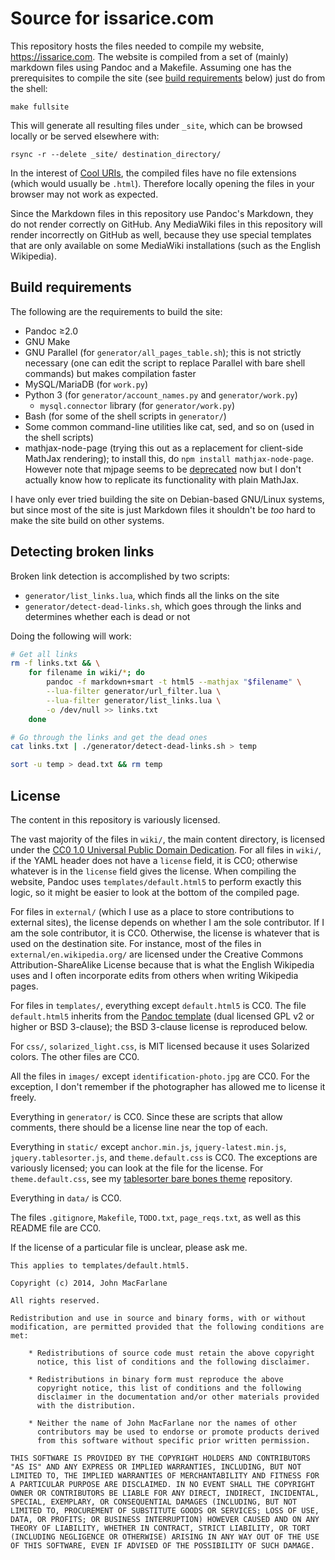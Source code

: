 # Source for issarice.com

This repository hosts the files needed to compile my website,
<https://issarice.com>.  The website is compiled from a set of (mainly)
markdown files using Pandoc and a Makefile. Assuming one has the prerequisites
to compile the site (see [build requirements](#build-requirements) below) just
do from the shell:

    make fullsite

This will generate all resulting files under `_site`, which can be browsed
locally or be served elsewhere with:

    rsync -r --delete _site/ destination_directory/

In the interest of [Cool URIs][cool], the compiled files have no file
extensions (which would usually be `.html`).  Therefore locally opening the files
in your browser may not work as expected.

Since the Markdown files in this repository use Pandoc's
Markdown, they do not render correctly on GitHub.
Any MediaWiki files in this repository will render incorrectly on GitHub as
well, because they use special templates that are only available on some
MediaWiki installations (such as the English Wikipedia).

## Build requirements

The following are the requirements to build the site:

- Pandoc ≥2.0
- GNU Make
- GNU Parallel (for `generator/all_pages_table.sh`); this is not strictly
  necessary (one can edit the script to replace Parallel with bare shell
  commands) but makes compilation faster
- MySQL/MariaDB (for `work.py`)
- Python 3 (for `generator/account_names.py` and `generator/work.py`)
  - `mysql.connector` library (for `generator/work.py`)
- Bash (for some of the shell scripts in `generator/`)
- Some common command-line utilities like cat, sed, and so on (used in the
  shell scripts)
- mathjax-node-page (trying this out as a replacement for client-side MathJax rendering);
  to install this, do `npm install mathjax-node-page`. However note that mjpage
  seems to be [deprecated](https://github.com/pkra/mathjax-node-page/issues/87) now
  but I don't actually know how to replicate its functionality with plain MathJax.

I have only ever tried building the site on Debian-based GNU/Linux systems, but since most of the site is just Markdown files it shouldn't be *too* hard to make the site build on other systems.

## Detecting broken links

Broken link detection is accomplished by two scripts:

- `generator/list_links.lua`, which finds all the links on the site
- `generator/detect-dead-links.sh`, which goes through the links and determines
  whether each is dead or not

Doing the following will work:

```bash
# Get all links
rm -f links.txt && \
    for filename in wiki/*; do
        pandoc -f markdown+smart -t html5 --mathjax "$filename" \
        --lua-filter generator/url_filter.lua \
        --lua-filter generator/list_links.lua \
        -o /dev/null >> links.txt
    done

# Go through the links and get the dead ones
cat links.txt | ./generator/detect-dead-links.sh > temp

sort -u temp > dead.txt && rm temp
```

## License

The content in this repository is variously licensed.

The vast majority of the files in `wiki/`, the main content directory, is
licensed under the [CC0 1.0 Universal Public Domain Dedication][cc0].
For all files in `wiki/`, if the YAML header does not have a `license` field,
it is CC0; otherwise whatever is in the `license` field gives the license.
When compiling the website, Pandoc uses `templates/default.html5` to perform
exactly this logic, so it might be easier to look at the bottom of the compiled
page.

For files in `external/` (which I use as a place to store contributions to
external sites), the license depends on whether I am the sole contributor.
If I am the sole contributor, it is CC0.
Otherwise, the license is whatever that is used on the destination site.
For instance, most of the files in `external/en.wikipedia.org/` are licensed
under the Creative Commons Attribution-ShareAlike License because that is what
the English Wikipedia uses and I often incorporate edits from others when
writing Wikipedia pages.

For files in `templates/`, everything except `default.html5` is CC0.
The file `default.html5` inherits from the [Pandoc template][pd_html5] (dual
licensed GPL v2 or higher or BSD 3-clause); the BSD 3-clause license is
reproduced below.

For `css/`, `solarized_light.css`, is MIT licensed because it uses
Solarized colors. The other files are CC0.

All the files in `images/` except `identification-photo.jpg` are CC0.
For the exception, I don't remember if the photographer has allowed me to
license it freely.

Everything in `generator/` is CC0. Since these are scripts that allow comments,
there should be a license line near the top of each.

Everything in `static/` except `anchor.min.js`, `jquery-latest.min.js`,
`jquery.tablesorter.js`, and `theme.default.css` is CC0. The exceptions are
variously licensed; you can look at the file for the license. For
`theme.default.css`, see my [tablesorter bare bones theme](https://github.com/riceissa/tablesorter-bare-bones-theme)
repository.

Everything in `data/` is CC0.

The files `.gitignore`, `Makefile`, `TODO.txt`, `page_reqs.txt`, as well as
this README file are CC0.

If the license of a particular file is unclear, please ask me.

```
This applies to templates/default.html5.

Copyright (c) 2014, John MacFarlane

All rights reserved.

Redistribution and use in source and binary forms, with or without
modification, are permitted provided that the following conditions are met:

    * Redistributions of source code must retain the above copyright
      notice, this list of conditions and the following disclaimer.

    * Redistributions in binary form must reproduce the above
      copyright notice, this list of conditions and the following
      disclaimer in the documentation and/or other materials provided
      with the distribution.

    * Neither the name of John MacFarlane nor the names of other
      contributors may be used to endorse or promote products derived
      from this software without specific prior written permission.

THIS SOFTWARE IS PROVIDED BY THE COPYRIGHT HOLDERS AND CONTRIBUTORS
"AS IS" AND ANY EXPRESS OR IMPLIED WARRANTIES, INCLUDING, BUT NOT
LIMITED TO, THE IMPLIED WARRANTIES OF MERCHANTABILITY AND FITNESS FOR
A PARTICULAR PURPOSE ARE DISCLAIMED. IN NO EVENT SHALL THE COPYRIGHT
OWNER OR CONTRIBUTORS BE LIABLE FOR ANY DIRECT, INDIRECT, INCIDENTAL,
SPECIAL, EXEMPLARY, OR CONSEQUENTIAL DAMAGES (INCLUDING, BUT NOT
LIMITED TO, PROCUREMENT OF SUBSTITUTE GOODS OR SERVICES; LOSS OF USE,
DATA, OR PROFITS; OR BUSINESS INTERRUPTION) HOWEVER CAUSED AND ON ANY
THEORY OF LIABILITY, WHETHER IN CONTRACT, STRICT LIABILITY, OR TORT
(INCLUDING NEGLIGENCE OR OTHERWISE) ARISING IN ANY WAY OUT OF THE USE
OF THIS SOFTWARE, EVEN IF ADVISED OF THE POSSIBILITY OF SUCH DAMAGE.
```

[cc0]: https://creativecommons.org/publicdomain/zero/1.0/
[cool]: http://www.w3.org/TR/cooluris/
[pd_html5]: https://github.com/jgm/pandoc-templates/blob/master/default.html5
